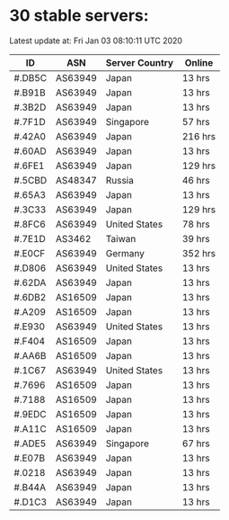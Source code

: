 # 30 stable servers:

Latest update at: Fri Jan 03 08:10:11 UTC 2020

| ID | ASN | Server Country | Online |
| -- | --- | -------------- | ------ |
| #.DB5C | AS63949 | Japan | 13 hrs |
| #.B91B | AS63949 | Japan | 13 hrs |
| #.3B2D | AS63949 | Japan | 13 hrs |
| #.7F1D | AS63949 | Singapore | 57 hrs |
| #.42A0 | AS63949 | Japan | 216 hrs |
| #.60AD | AS63949 | Japan | 13 hrs |
| #.6FE1 | AS63949 | Japan | 129 hrs |
| #.5CBD | AS48347 | Russia | 46 hrs |
| #.65A3 | AS63949 | Japan | 13 hrs |
| #.3C33 | AS63949 | Japan | 129 hrs |
| #.8FC6 | AS63949 | United States | 78 hrs |
| #.7E1D | AS3462 | Taiwan | 39 hrs |
| #.E0CF | AS63949 | Germany | 352 hrs |
| #.D806 | AS63949 | United States | 13 hrs |
| #.62DA | AS63949 | Japan | 13 hrs |
| #.6DB2 | AS16509 | Japan | 13 hrs |
| #.A209 | AS16509 | Japan | 13 hrs |
| #.E930 | AS63949 | United States | 13 hrs |
| #.F404 | AS16509 | Japan | 13 hrs |
| #.AA6B | AS16509 | Japan | 13 hrs |
| #.1C67 | AS63949 | United States | 13 hrs |
| #.7696 | AS16509 | Japan | 13 hrs |
| #.7188 | AS16509 | Japan | 13 hrs |
| #.9EDC | AS16509 | Japan | 13 hrs |
| #.A11C | AS16509 | Japan | 13 hrs |
| #.ADE5 | AS63949 | Singapore | 67 hrs |
| #.E07B | AS63949 | Japan | 13 hrs |
| #.0218 | AS63949 | Japan | 13 hrs |
| #.B44A | AS63949 | Japan | 13 hrs |
| #.D1C3 | AS63949 | Japan | 13 hrs |

